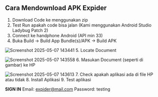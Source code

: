 ## **Cara Mendownload APK Expider**

1. Download Code ke menggunakan zip
2. Test Run apakah code bisa jalan (Kami menggunakan Android Studio Ladybug Patch 2)
3. Connect ke handphone Android (API min 33)
4. Buka Build -> Build App Bundle(s)/APK -> Build APK

![Screenshot 2025-05-07 143441](https://github.com/user-attachments/assets/8b1a8f53-96ca-493d-8f37-3f62796514d3)
5. Locate Document

![Screenshot 2025-05-07 143558](https://github.com/user-attachments/assets/efae11f7-2039-4197-a295-0fbed41b866f)
6. Masukan Document (seperti di gambar) ke HP

![Screenshot 2025-05-07 143613](https://github.com/user-attachments/assets/b0b7ca5a-fe8b-41f1-923b-a42326092b60)
7. Check apakah aplikasi ada di file HP atau tidak
8. Install Aplikasi
9. Test aplikasi

**SIGN IN**
Email: expider@mail.com
Password: testing
